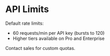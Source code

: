 # API Limits

Default rate limits:
- 60 requests/min per API key (bursts to 120)
- Higher tiers available on Pro and Enterprise

Contact sales for custom quotas.
